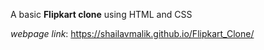 A basic **Flipkart clone** using HTML and CSS

*webpage link*: https://shailavmalik.github.io/Flipkart_Clone/